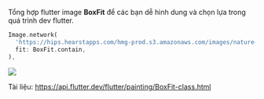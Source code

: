 Tổng hợp flutter image **BoxFit** để các bạn dễ hình dung và chọn lựa trong quá trình dev flutter.

```dart
Image.network(
  'https://hips.hearstapps.com/hmg-prod.s3.amazonaws.com/images/nature-quotes-1557340276.jpg?crop=1.00xw:0.757xh;0,0.0958xh&resize=1200:*',
  fit: BoxFit.contain,
),
```

![](https://images.viblo.asia/7b69e6d1-23e6-4cb8-ab87-f08ffbc441a0.png)

Tài liệu: https://api.flutter.dev/flutter/painting/BoxFit-class.html